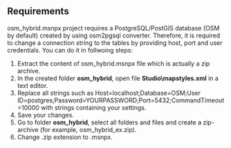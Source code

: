 ## Requirements ##
osm_hybrid.msnpx project requires a PostgreSQL/PostGIS database (OSM by default) created by using osm2pgsql converter.
Therefore, it is required to change a connection string to the tables by providing host, port and user credentials.
You can do it in follwoing steps:
 1. Extract the content of osm_hybrid.msnpx file which is actually a zip archive.
 2. In the created folder **osm_hybrid**, open file **Studio\mapstyles.xml** in a text editor.
 3. Replace all strings such as
    <Value>Host=localhost;Database=OSM;User ID=postgres;Password=YOURPASSWORD;Port=5432;CommandTimeout=10000</Value>
    with strings containing your settings.
 4.  Save your changes.
 5.  Go to folder **osm_hybrid**, select all folders and files and create a zip-archive (for example, osm_hybrid_ex.zip).
 6.  Change .zip extension to .msnpx.
